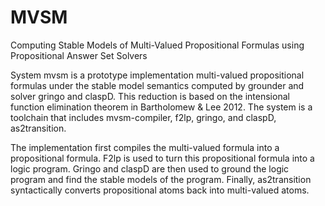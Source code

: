 # MVSM
Computing Stable Models of Multi-Valued Propositional Formulas using Propositional Answer Set Solvers

System mvsm is a prototype implementation multi-valued propositional formulas under the stable model semantics computed by grounder and solver gringo and claspD. This reduction is based on the intensional function elimination theorem in Bartholomew & Lee 2012. The system is a toolchain that includes mvsm-compiler, f2lp, gringo, and claspD, as2transition.

The implementation first compiles the multi-valued formula into a propositional formula. F2lp is used to turn this propositional formula into a logic program. Gringo and claspD are then used to ground the logic program and find the stable models of the program. Finally, as2transition syntactically converts propositional atoms back into multi-valued atoms.
